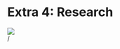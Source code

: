 # Extra 4: Research

<div>
  <img border="rounded" src="/extra-4.jpeg">
</div>

<div class="absolute right-5px bottom-5px">
<SlideCurrentNo /> / <SlidesTotal />
</div>